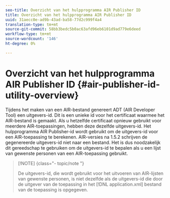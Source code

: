 ```yaml
---
seo-title: Overzicht van het hulpprogramma AIR Publisher ID
title: Overzicht van het hulpprogramma AIR Publisher ID
uuid: 31aecc0e-ad9b-43ad-ba58-77d2c999f4a4
translation-type: tm+mt
source-git-commit: 58bb3bedc5b0ac63afd96eb6101d9ad779e6deed
workflow-type: tm+mt
source-wordcount: '146'
ht-degree: 0%

---
```



# Overzicht van het hulpprogramma AIR Publisher ID {#air-publisher-id-utility-overview}

Tijdens het maken van een AIR-bestand genereert ADT (AIR Developer Tool) een uitgevers-id. Dit is een unieke id voor het certificaat waarmee het AIR-bestand is gemaakt. Als u hetzelfde certificaat opnieuw gebruikt voor meerdere AIR-toepassingen, hebben deze dezelfde uitgevers-id. Het hulpprogramma AIR Publisher-id wordt gebruikt om de uitgevers-id voor een AIR-toepassing te berekenen. AIR-versies na 1.5.2 schrijven de gegenereerde uitgevers-id niet naar een bestand. Het is dus noodzakelijk dit gereedschap te gebruiken om de uitgevers-id te bepalen als u een lijst van gewenste personen van een AIR-toepassing gebruikt.

>[!NOTE] {class=&quot;- topic/note &quot;}
>
>De uitgevers-id, die wordt gebruikt voor het uitvoeren van AIR-lijsten van gewenste personen, is niet dezelfde als de uitgevers-id die door de uitgever van de toepassing in het [!DNL application.xml] bestand van de toepassing is opgegeven.
